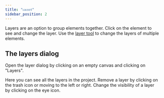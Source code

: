 ```yaml
---
title: "เลเยอร์"
sidebar_position: 2
---
```


Layers are an option to group elements together. Click on the element to see and change the layer. Use the [layer tool](tools/layer.md) to change the layers of multiple elements.

## The layers dialog

Open the layer dialog by clicking on an empty canvas and clicking on "Layers".

Here you can see all the layers in the project. Remove a layer by clicking on the trash icon or moving to the left or right. Change the visibility of a layer by clicking on the eye icon.
